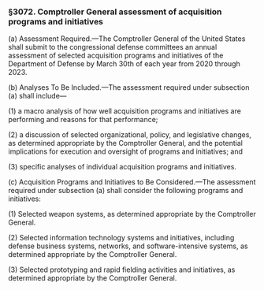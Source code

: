 ### §3072. Comptroller General assessment of acquisition programs and initiatives ###

(a) Assessment Required.—The Comptroller General of the United States shall submit to the congressional defense committees an annual assessment of selected acquisition programs and initiatives of the Department of Defense by March 30th of each year from 2020 through 2023.

(b) Analyses To Be Included.—The assessment required under subsection (a) shall include—

(1) a macro analysis of how well acquisition programs and initiatives are performing and reasons for that performance;

(2) a discussion of selected organizational, policy, and legislative changes, as determined appropriate by the Comptroller General, and the potential implications for execution and oversight of programs and initiatives; and

(3) specific analyses of individual acquisition programs and initiatives.

(c) Acquisition Programs and Initiatives to Be Considered.—The assessment required under subsection (a) shall consider the following programs and initiatives:

(1) Selected weapon systems, as determined appropriate by the Comptroller General.

(2) Selected information technology systems and initiatives, including defense business systems, networks, and software-intensive systems, as determined appropriate by the Comptroller General.

(3) Selected prototyping and rapid fielding activities and initiatives, as determined appropriate by the Comptroller General.